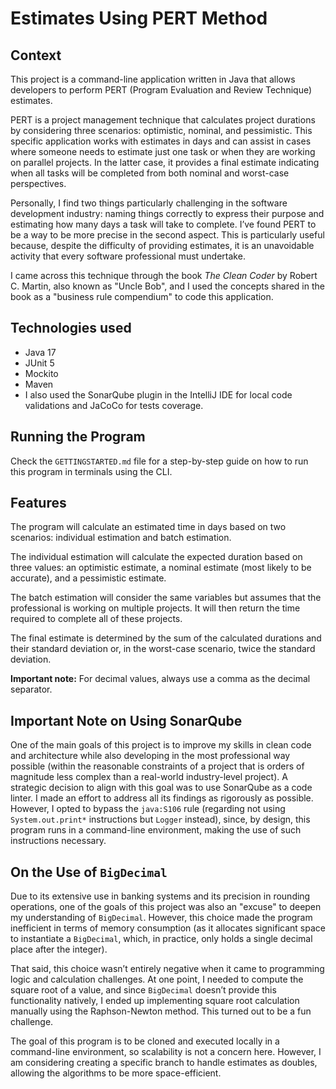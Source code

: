 # Estimates Using PERT Method

## Context

This project is a command-line application written in Java that allows developers to perform PERT (Program Evaluation and Review Technique) estimates.

PERT is a project management technique that calculates project durations by considering three scenarios: optimistic, nominal, and pessimistic. This specific application works with estimates in days and can assist in cases where someone needs to estimate just one task or when they are working on parallel projects. In the latter case, it provides a final estimate indicating when all tasks will be completed from both nominal and worst-case perspectives.

Personally, I find two things particularly challenging in the software development industry: naming things correctly to express their purpose and estimating how many days a task will take to complete. I’ve found PERT to be a way to be more precise in the second aspect. This is particularly useful because, despite the difficulty of providing estimates, it is an unavoidable activity that every software professional must undertake.

I came across this technique through the book *The Clean Coder* by Robert C. Martin, also known as "Uncle Bob", and I used the concepts shared in the book as a "business rule compendium" to code this application.

## Technologies used

- Java 17
- JUnit 5
- Mockito
- Maven
- I also used the SonarQube plugin in the IntelliJ IDE for local code validations and JaCoCo for tests coverage.

## Running the Program

Check the `GETTINGSTARTED.md`    file for a step-by-step guide on how to run this program in terminals using the CLI.

## Features

The program will calculate an estimated time in days based on two scenarios: individual estimation and batch estimation.

The individual estimation will calculate the expected duration based on three values: an optimistic estimate, a nominal estimate (most likely to be accurate), and a pessimistic estimate.

The batch estimation will consider the same variables but assumes that the professional is working on multiple projects. It will then return the time required to complete all of these projects.

The final estimate is determined by the sum of the calculated durations and their standard deviation or, in the worst-case scenario, twice the standard deviation.

**Important note:** For decimal values, always use a comma as the decimal separator.

## Important Note on Using SonarQube

One of the main goals of this project is to improve my skills in clean code and architecture while also developing in the most professional way possible (within the reasonable constraints of a project that is orders of magnitude less complex than a real-world industry-level project). A strategic decision to align with this goal was to use SonarQube as a code linter. I made an effort to address all its findings as rigorously as possible. However, I opted to bypass the `java:S106` rule (regarding not using `System.out.print*` instructions but `Logger` instead), since, by design, this program runs in a command-line environment, making the use of such instructions necessary.

## On the Use of `BigDecimal`

Due to its extensive use in banking systems and its precision in rounding operations, one of the goals of this project was also an "excuse" to deepen my understanding of `BigDecimal`. However, this choice made the program inefficient in terms of memory consumption (as it allocates significant space to instantiate a `BigDecimal`, which, in practice, only holds a single decimal place after the integer).

That said, this choice wasn’t entirely negative when it came to programming logic and calculation challenges. At one point, I needed to compute the square root of a value, and since `BigDecimal` doesn’t provide this functionality natively, I ended up implementing square root calculation manually using the Raphson-Newton method. This turned out to be a fun challenge.

The goal of this program is to be cloned and executed locally in a command-line environment, so scalability is not a concern here. However, I am considering creating a specific branch to handle estimates as doubles, allowing the algorithms to be more space-efficient.
